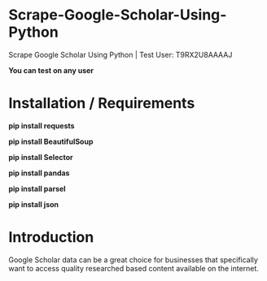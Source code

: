 # Scrape-Google-Scholar-Using-Python
Scrape Google Scholar Using Python | Test User: T9RX2U8AAAAJ


**You can test on any user**

# Installation / Requirements
 **pip install requests** 

 **pip install BeautifulSoup** 

 **pip install Selector** 

 **pip install pandas** 

 **pip install parsel** 

 **pip install json** 


# Introduction
Google Scholar data can be a great choice for businesses that specifically want to access quality researched based content available on the internet. 
